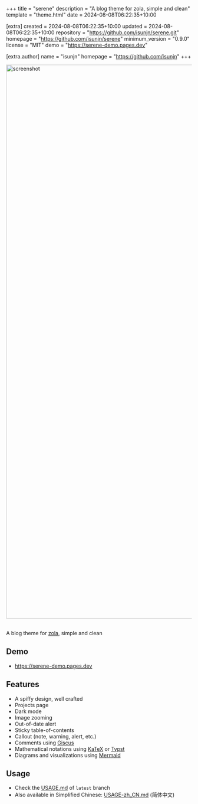 
+++
title = "serene"
description = "A blog theme for zola, simple and clean"
template = "theme.html"
date = 2024-08-08T06:22:35+10:00

[extra]
created = 2024-08-08T06:22:35+10:00
updated = 2024-08-08T06:22:35+10:00
repository = "https://github.com/isunjn/serene.git"
homepage = "https://github.com/isunjn/serene"
minimum_version = "0.9.0"
license = "MIT"
demo = "https://serene-demo.pages.dev"

[extra.author]
name = "isunjn"
homepage = "https://github.com/isunjn"
+++        

<img width="1501" alt="screenshot" src="https://github.com/isunjn/serene/assets/60461730/61b9ff3d-6ed3-4062-8872-1f3a3d9b60a7">

<br />
<br />

A blog theme for [zola](https://www.getzola.org), simple and clean

## Demo

-  <https://serene-demo.pages.dev>

## Features

- A spiffy design, well crafted
- Projects page
- Dark mode
- Image zooming
- Out-of-date alert
- Sticky table-of-contents
- Callout (note, warning, alert, etc.)
- Comments using [Giscus](https://giscus.app)
- Mathematical notations using [KaTeX](https://katex.org) or [Typst](https://typst.app)
- Diagrams and visualizations using [Mermaid](https://github.com/mermaid-js/mermaid)

## Usage

- Check the [USAGE.md](https://github.com/isunjn/serene/blob/latest/USAGE.md) of `latest` branch
- Also available in Simplified Chinese: [USAGE-zh_CN.md](https://github.com/isunjn/serene/blob/latest/USAGE-zh_CN.md) (简体中文)

        